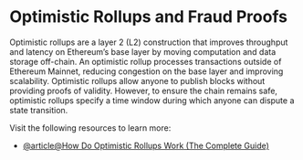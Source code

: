 # Optimistic Rollups and Fraud Proofs

‍Optimistic rollups are a layer 2 (L2) construction that improves throughput and latency on Ethereum’s base layer by moving computation and data storage off-chain. An optimistic rollup processes transactions outside of Ethereum Mainnet, reducing congestion on the base layer and improving scalability. Optimistic rollups allow anyone to publish blocks without providing proofs of validity. However, to ensure the chain remains safe, optimistic rollups specify a time window during which anyone can dispute a state transition.

Visit the following resources to learn more:

- [@article@How Do Optimistic Rollups Work (The Complete Guide)](https://www.alchemy.com/overviews/optimistic-rollups)